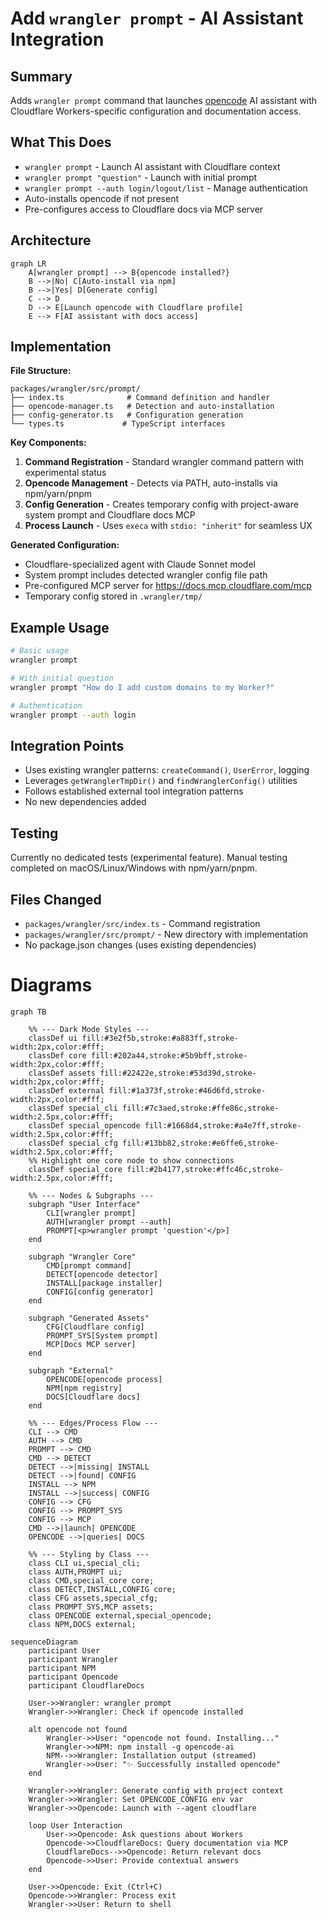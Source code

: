 # Add `wrangler prompt` - AI Assistant Integration

## Summary

Adds `wrangler prompt` command that launches [opencode](https://opencode.ai) AI assistant with Cloudflare Workers-specific configuration and documentation access.

## What This Does

- `wrangler prompt` - Launch AI assistant with Cloudflare context
- `wrangler prompt "question"` - Launch with initial prompt
- `wrangler prompt --auth login/logout/list` - Manage authentication
- Auto-installs opencode if not present
- Pre-configures access to Cloudflare docs via MCP server

## Architecture

```mermaid
graph LR
    A[wrangler prompt] --> B{opencode installed?}
    B -->|No| C[Auto-install via npm]
    B -->|Yes| D[Generate config]
    C --> D
    D --> E[Launch opencode with Cloudflare profile]
    E --> F[AI assistant with docs access]
```

## Implementation

**File Structure:**

```
packages/wrangler/src/prompt/
├── index.ts              # Command definition and handler
├── opencode-manager.ts   # Detection and auto-installation
├── config-generator.ts   # Configuration generation
└── types.ts             # TypeScript interfaces
```

**Key Components:**

1. **Command Registration** - Standard wrangler command pattern with experimental status
2. **Opencode Management** - Detects via PATH, auto-installs via npm/yarn/pnpm
3. **Config Generation** - Creates temporary config with project-aware system prompt and Cloudflare docs MCP
4. **Process Launch** - Uses `execa` with `stdio: "inherit"` for seamless UX

**Generated Configuration:**

- Cloudflare-specialized agent with Claude Sonnet model
- System prompt includes detected wrangler config file path
- Pre-configured MCP server for https://docs.mcp.cloudflare.com/mcp
- Temporary config stored in `.wrangler/tmp/`

## Example Usage

```bash
# Basic usage
wrangler prompt

# With initial question
wrangler prompt "How do I add custom domains to my Worker?"

# Authentication
wrangler prompt --auth login
```

## Integration Points

- Uses existing wrangler patterns: `createCommand()`, `UserError`, logging
- Leverages `getWranglerTmpDir()` and `findWranglerConfig()` utilities
- Follows established external tool integration patterns
- No new dependencies added

## Testing

Currently no dedicated tests (experimental feature). Manual testing completed on macOS/Linux/Windows with npm/yarn/pnpm.

## Files Changed

- `packages/wrangler/src/index.ts` - Command registration
- `packages/wrangler/src/prompt/` - New directory with implementation
- No package.json changes (uses existing dependencies)

# Diagrams

```mermaid
graph TB

    %% --- Dark Mode Styles ---
    classDef ui fill:#3e2f5b,stroke:#a883ff,stroke-width:2px,color:#fff;
    classDef core fill:#202a44,stroke:#5b9bff,stroke-width:2px,color:#fff;
    classDef assets fill:#22422e,stroke:#53d39d,stroke-width:2px,color:#fff;
    classDef external fill:#1a373f,stroke:#46d6fd,stroke-width:2px,color:#fff;
    classDef special_cli fill:#7c3aed,stroke:#ffe86c,stroke-width:2.5px,color:#fff;
    classDef special_opencode fill:#1668d4,stroke:#a4e7ff,stroke-width:2.5px,color:#fff;
    classDef special_cfg fill:#13bb82,stroke:#e6ffe6,stroke-width:2.5px,color:#fff;
    %% Highlight one core node to show connections
    classDef special_core fill:#2b4177,stroke:#ffc46c,stroke-width:2.5px,color:#fff;

    %% --- Nodes & Subgraphs ---
    subgraph "User Interface"
        CLI[wrangler prompt]
        AUTH[wrangler prompt --auth]
        PROMPT[<p>wrangler prompt 'question'</p>]
    end

    subgraph "Wrangler Core"
        CMD[prompt command]
        DETECT[opencode detector]
        INSTALL[package installer]
        CONFIG[config generator]
    end

    subgraph "Generated Assets"
        CFG[Cloudflare config]
        PROMPT_SYS[System prompt]
        MCP[Docs MCP server]
    end

    subgraph "External"
        OPENCODE[opencode process]
        NPM[npm registry]
        DOCS[Cloudflare docs]
    end

    %% --- Edges/Process Flow ---
    CLI --> CMD
    AUTH --> CMD
    PROMPT --> CMD
    CMD --> DETECT
    DETECT -->|missing| INSTALL
    DETECT -->|found| CONFIG
    INSTALL --> NPM
    INSTALL -->|success| CONFIG
    CONFIG --> CFG
    CONFIG --> PROMPT_SYS
    CONFIG --> MCP
    CMD -->|launch| OPENCODE
    OPENCODE -->|queries| DOCS

    %% --- Styling by Class ---
    class CLI ui,special_cli;
    class AUTH,PROMPT ui;
    class CMD,special_core core;
    class DETECT,INSTALL,CONFIG core;
    class CFG assets,special_cfg;
    class PROMPT_SYS,MCP assets;
    class OPENCODE external,special_opencode;
    class NPM,DOCS external;
```

```mermaid
sequenceDiagram
    participant User
    participant Wrangler
    participant NPM
    participant Opencode
    participant CloudflareDocs

    User->>Wrangler: wrangler prompt
    Wrangler->>Wrangler: Check if opencode installed

    alt opencode not found
        Wrangler->>User: "opencode not found. Installing..."
        Wrangler->>NPM: npm install -g opencode-ai
        NPM-->>Wrangler: Installation output (streamed)
        Wrangler->>User: "✨ Successfully installed opencode"
    end

    Wrangler->>Wrangler: Generate config with project context
    Wrangler->>Wrangler: Set OPENCODE_CONFIG env var
    Wrangler->>Opencode: Launch with --agent cloudflare

    loop User Interaction
        User->>Opencode: Ask questions about Workers
        Opencode->>CloudflareDocs: Query documentation via MCP
        CloudflareDocs-->>Opencode: Return relevant docs
        Opencode->>User: Provide contextual answers
    end

    User->>Opencode: Exit (Ctrl+C)
    Opencode->>Wrangler: Process exit
    Wrangler->>User: Return to shell
```
